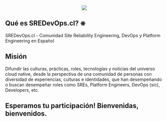 <center><a href="https://sredevops.cl" target="_blank" alt="SREDevOps.dev - Site Reliability Engineering, DevOps y Platform Engineering en Español"><img src="https://sredevops.cl/content/images/2023/06/logo-temp.webp"><a></center>

## Qué es SREDevOps.cl? ⎈

SREDevOps.cl - Comunidad Site Reliability Engineering, DevOps y Platform Engineering en Español

## Misión

Difundir las culturas, prácticas, roles, tecnologías y noticias del universo cloud native, desde la perspectiva de una comunidad de personas con diversidad de experiencias, culturas e identidades, que han desempeñando o buscan desempeñar roles como SREs, Platform Engineers, DevOps (sic), Developers, etc.

## Esperamos tu participación! Bienvenidas, bienvenidos. 
